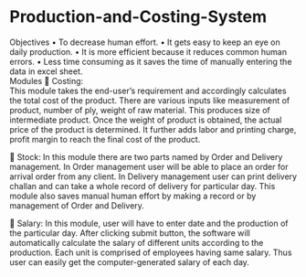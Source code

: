 # Production-and-Costing-System
Objectives
•	To decrease human effort.
•	It gets easy to keep an eye on daily production.
•	It is more efficient because it reduces common human errors.
•	Less time consuming as it saves the time of manually entering the data in excel sheet. 	
Modules
	Costing:  
This module takes the end-user’s requirement and accordingly calculates the total cost of the product. There are various inputs like measurement of product, number of ply, weight of raw material. This produces size of intermediate product. Once the weight of product is obtained, the actual price of the product is determined. It further adds labor and printing charge, profit margin to reach the final cost of the product.

	Stock: 
In this module there are two parts named by Order and Delivery management. In Order management user will be able to place an order for arrival order from any client. In Delivery management user can print delivery challan and can take a whole record of delivery for particular day. This module also saves manual human effort by making a record or by management of Order and Delivery. 

	Salary:
In this module, user will have to enter date and the production of the particular day. After clicking submit button, the software will automatically calculate the salary of different units according to the production. Each unit is comprised of employees having same salary. Thus user can easily get the computer-generated salary of each day. 
